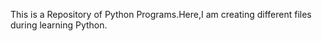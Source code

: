 
This is a Repository of Python Programs.Here,I am creating different files during learning Python.

